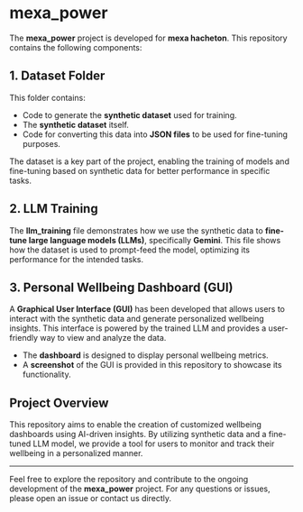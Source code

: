 # mexa_power

The **mexa_power** project is developed for **mexa hacheton**. This repository contains the following components:

## 1. Dataset Folder

This folder contains:

- Code to generate the **synthetic dataset** used for training.
- The **synthetic dataset** itself.
- Code for converting this data into **JSON files** to be used for fine-tuning purposes.

The dataset is a key part of the project, enabling the training of models and fine-tuning based on synthetic data for better performance in specific tasks.

## 2. LLM Training

The **llm_training** file demonstrates how we use the synthetic data to **fine-tune large language models (LLMs)**, specifically **Gemini**. This file shows how the dataset is used to prompt-feed the model, optimizing its performance for the intended tasks.

## 3. Personal Wellbeing Dashboard (GUI)

A **Graphical User Interface (GUI)** has been developed that allows users to interact with the synthetic data and generate personalized wellbeing insights. This interface is powered by the trained LLM and provides a user-friendly way to view and analyze the data.

- The **dashboard** is designed to display personal wellbeing metrics.
- A **screenshot** of the GUI is provided in this repository to showcase its functionality.

## Project Overview

This repository aims to enable the creation of customized wellbeing dashboards using AI-driven insights. By utilizing synthetic data and a fine-tuned LLM model, we provide a tool for users to monitor and track their wellbeing in a personalized manner.

---

Feel free to explore the repository and contribute to the ongoing development of the **mexa_power** project. For any questions or issues, please open an issue or contact us directly.




